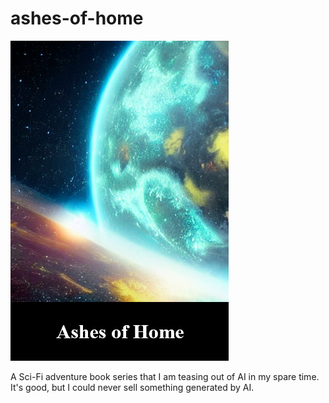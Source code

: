 # ashes-of-home

![Ashes of Home](cover.png "Ashes of Home")

A Sci-Fi adventure book series that I am teasing out of AI in my spare time.  It's good, but I could never sell something generated by AI.
